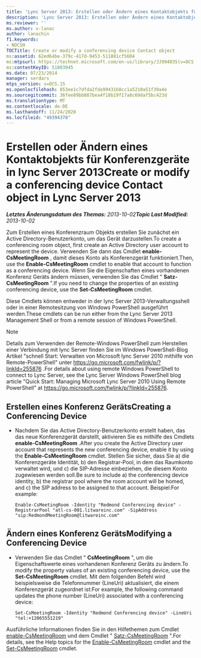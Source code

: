 ```yaml
---
title: 'Lync Server 2013: Erstellen oder Ändern eines Kontaktobjekts für Konferenzgeräte'
description: 'Lync Server 2013: Erstellen oder Ändern eines Kontaktobjekts für Konferenzgeräte'
ms.reviewer: ''
ms.author: v-lanac
author: lanachin
f1.keywords:
- NOCSH
TOCTitle: Create or modify a conferencing device Contact object
ms:assetid: 62ed64be-379c-417d-9453-511881cf5604
ms:mtpsurl: https://technet.microsoft.com/en-us/library/JJ994035(v=OCS.15)
ms:contentKeyID: 51803945
ms.date: 07/23/2014
manager: serdars
mtps_version: v=OCS.15
ms.openlocfilehash: 853ee1c7dfda2fda99431b8cc1a5210a51f39a4e
ms.sourcegitcommit: 36fee89bb887bea4f18b19f17a8c69daf5bc423d
ms.translationtype: MT
ms.contentlocale: de-DE
ms.lasthandoff: 11/24/2020
ms.locfileid: "49394378"
---
```

# <a name="create-or-modify-a-conferencing-device-contact-object-in-lync-server-2013"></a><span data-ttu-id="c412f-103">Erstellen oder Ändern eines Kontaktobjekts für Konferenzgeräte in lync Server 2013</span><span class="sxs-lookup"><span data-stu-id="c412f-103">Create or modify a conferencing device Contact object in Lync Server 2013</span></span>

<div data-xmlns="http://www.w3.org/1999/xhtml">

<div class="topic" data-xmlns="http://www.w3.org/1999/xhtml" data-msxsl="urn:schemas-microsoft-com:xslt" data-cs="https://msdn.microsoft.com/">

<div data-asp="https://msdn2.microsoft.com/asp">



</div>

<div id="mainSection">

<div id="mainBody"><span data-ttu-id="c412f-104">

<span> </span></span><span class="sxs-lookup"><span data-stu-id="c412f-104">

<span> </span></span></span>

<span data-ttu-id="c412f-105">_**Letztes Änderungsdatum des Themas:** 2013-10-02_</span><span class="sxs-lookup"><span data-stu-id="c412f-105">_**Topic Last Modified:** 2013-10-02_</span></span>

<span data-ttu-id="c412f-106">Zum Erstellen eines Konferenzraum Objekts erstellen Sie zunächst ein Active Directory-Benutzerkonto, um das Gerät darzustellen.</span><span class="sxs-lookup"><span data-stu-id="c412f-106">To create a conferencing room object, first create an Active Directory user account to represent the device.</span></span> <span data-ttu-id="c412f-107">Verwenden Sie dann das Cmdlet **enable-CsMeetingRoom** , damit dieses Konto als Konferenzgerät funktioniert.</span><span class="sxs-lookup"><span data-stu-id="c412f-107">Then, use the **Enable-CsMeetingRoom** cmdlet to enable that account to function as a conferencing device.</span></span> <span data-ttu-id="c412f-108">Wenn Sie die Eigenschaften eines vorhandenen Konferenz Geräts ändern müssen, verwenden Sie das Cmdlet " **Satz-CsMeetingRoom** ".</span><span class="sxs-lookup"><span data-stu-id="c412f-108">If you need to change the properties of an existing conferencing device, use the **Set-CsMeetingRoom** cmdlet.</span></span>

<span data-ttu-id="c412f-109">Diese Cmdlets können entweder in der lync Server 2013-Verwaltungsshell oder in einer Remotesitzung von Windows PowerShell ausgeführt werden.</span><span class="sxs-lookup"><span data-stu-id="c412f-109">These cmdlets can be run either from the Lync Server 2013 Management Shell or from a remote session of Windows PowerShell.</span></span>

<div>


> [!NOTE]  
> <span data-ttu-id="c412f-110">Details zum Verwenden der Remote-Windows PowerShell zum Herstellen einer Verbindung mit lync Server finden Sie im Windows PowerShell-Blog Artikel "schnell Start: Verwalten von Microsoft lync Server 2010 mithilfe von Remote-PowerShell" unter <A href="https://go.microsoft.com/fwlink/p/?linkid=255876">https://go.microsoft.com/fwlink/p/?linkId=255876</A> .</span><span class="sxs-lookup"><span data-stu-id="c412f-110">For details about using remote Windows PowerShell to connect to Lync Server, see the Lync Server Windows PowerShell blog article "Quick Start: Managing Microsoft Lync Server 2010 Using Remote PowerShell" at <A href="https://go.microsoft.com/fwlink/p/?linkid=255876">https://go.microsoft.com/fwlink/p/?linkId=255876</A>.</span></span>



</div>

<div>


<div>

## <a name="creating-a-conferencing-device"></a><span data-ttu-id="c412f-111">Erstellen eines Konferenz Geräts</span><span class="sxs-lookup"><span data-stu-id="c412f-111">Creating a Conferencing Device</span></span>

  - <span data-ttu-id="c412f-112">Nachdem Sie das Active Directory-Benutzerkonto erstellt haben, das das neue Konferenzgerät darstellt, aktivieren Sie es mithilfe des Cmdlets **enable-CsMeetingRoom** .</span><span class="sxs-lookup"><span data-stu-id="c412f-112">After you create the Active Directory user account that represents the new conferencing device, enable it by using the **Enable-CsMeetingRoom** cmdlet.</span></span> <span data-ttu-id="c412f-113">Stellen Sie sicher, dass Sie a) die Konferenzgeräte Identität, b) den Registrar-Pool, in dem das Raumkonto verwaltet wird, und c) die SIP-Adresse einbeziehen, die diesem Konto zugewiesen werden soll.</span><span class="sxs-lookup"><span data-stu-id="c412f-113">Be sure to include a) the conferencing device identity, b) the registrar pool where the room account will be homed, and c) the SIP address to be assigned to that account.</span></span> <span data-ttu-id="c412f-114">Beispiel:</span><span class="sxs-lookup"><span data-stu-id="c412f-114">For example:</span></span>
    
        Enable-CsMeetingRoom -Identity "Redmond Conferencing device" -RegistrarPool "atl-cs-001.litwareinc.com" -SipAddress "sip:RedmondMeetingRoom@litwareinc.com"

</div>

<div>

## <a name="modifying-a-conferencing-device"></a><span data-ttu-id="c412f-115">Ändern eines Konferenz Geräts</span><span class="sxs-lookup"><span data-stu-id="c412f-115">Modifying a Conferencing Device</span></span>

  - <span data-ttu-id="c412f-116">Verwenden Sie das Cmdlet " **CsMeetingRoom** ", um die Eigenschaftswerte eines vorhandenen Konferenz Geräts zu ändern.</span><span class="sxs-lookup"><span data-stu-id="c412f-116">To modify the property values of an existing conferencing device, use the **Set-CsMeetingRoom** cmdlet.</span></span> <span data-ttu-id="c412f-117">Mit dem folgenden Befehl wird beispielsweise die Telefonnummer (LineUri) aktualisiert, die einem Konferenzgerät zugeordnet ist:</span><span class="sxs-lookup"><span data-stu-id="c412f-117">For example, the following command updates the phone number (LineUri) associated with a conferencing device:</span></span>
    
        Set-CsMeetingRoom -Identity "Redmond Conferencing device" -LineUri "tel:+12065551219"

</div>

<span data-ttu-id="c412f-118">Ausführliche Informationen finden Sie in den Hilfethemen zum Cmdlet [enable-CsMeetingRoom](https://docs.microsoft.com/powershell/module/skype/Enable-CsMeetingRoom) und dem Cmdlet " [Satz-CsMeetingRoom](https://docs.microsoft.com/powershell/module/skype/Set-CsMeetingRoom) ".</span><span class="sxs-lookup"><span data-stu-id="c412f-118">For details, see the Help topics for the [Enable-CsMeetingRoom](https://docs.microsoft.com/powershell/module/skype/Enable-CsMeetingRoom) cmdlet and the [Set-CsMeetingRoom](https://docs.microsoft.com/powershell/module/skype/Set-CsMeetingRoom) cmdlet.</span></span>

<span data-ttu-id="c412f-119"></div>

</div>

<span> </span>

</div>

</div>

</span><span class="sxs-lookup"><span data-stu-id="c412f-119"></div>

</div>

<span> </span>

</div>

</div>

</span></span></div>

